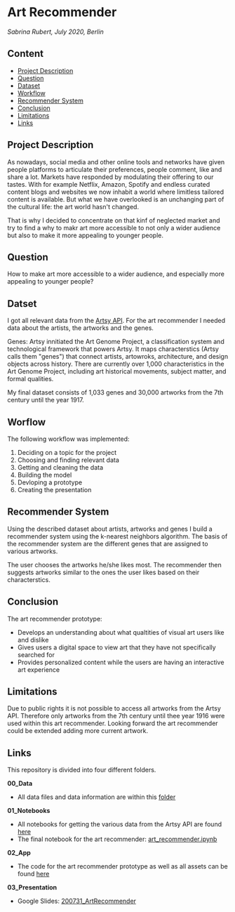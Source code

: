 # Art Recommender

*Sabrina Rubert, July 2020, Berlin*

## Content
* [Project Description](https://github.com/sabrinarubert/artRecommender#project-description)
* [Question](https://github.com/sabrinarubert/artRecommender#question)
* [Dataset](https://github.com/sabrinarubert/artRecommender#dataset)
* [Workflow](https://github.com/sabrinarubert/artRecommender#workflow)
* [Recommender System](https://github.com/sabrinarubert/artRecommender#recommender-system)
* [Conclusion](https://github.com/sabrinarubert/artRecommender#conclusion)
* [Limitations](https://github.com/sabrinarubert/artRecommender#limitations)
* [Links](https://github.com/sabrinarubert/artRecommender#links)

## Project Description
As nowadays, social media and other online tools and networks have given people platforms to articulate their preferences, people comment, like and share a lot. Markets have responded by modulating their offering to our tastes. With for example Netflix, Amazon, Spotify and endless curated content blogs and websites we now inhabit a world where limitless tailored content is available. But what we have overlooked is an unchanging part of the cultural life: the art world hasn't changed.

That is why I decided to concentrate on that kinf of neglected market and try to find a why to makr art more accessible to not only a wider audience but also to make it more appealing to younger people.

## Question
How to make art more accessible to a wider audience, and especially more appealing to younger people?

## Datset
I got all relevant data from the [Artsy API](https://developers.artsy.net).
For the art recommender I needed data about the artists, the artworks and the genes.

Genes: Artsy innitiated the Art Genome Project, a classification system and technological framework that powers Artsy. It maps characterstics (Artsy calls them "genes") that connect artists, artowroks, architecture, and design objects across history. There are currently over 1,000 characteristics in the Art Genome Project, including art historical movements, subject matter, and formal qualities.

My final dataset consists of 1,033 genes and 30,000 artworks from the 7th century until the year 1917.

## Worflow
The following workflow was implemented:

1. Deciding on a topic for the project
2. Choosing and finding relevant data
3. Getting and cleaning the data
4. Building the model
5. Devloping a prototype
6. Creating the presentation

## Recommender System
Using the described dataset about artists, artworks and genes I build a recommender system using the k-nearest neighbors algorithm. The basis of the recommender system are the different genes that are assigned to various artworks.

The user chooses the artworks he/she likes most. The recommender then suggests artworks similar to the ones the user likes based on their characterstics.

## Conclusion
The art recommender prototype:
* Develops an understanding about what qualtities of visual art users like and dislike
* Gives users a digital space to view art that they have not specifically searched for
* Provides personalized content while the users are having an interactive art experience

## Limitations
Due to public rights it is not possible to access all artworks from the Artsy API. Therefore only artworks from the 7th century until thee year 1916 were used within this art recommender. Looking forward the art recommender could be extended adding more current artwork.

## Links
This repository is divided into four different folders.

**00_Data**
* All data files and data information are within this [folder](https://github.com/sabrinarubert/artRecommender/tree/master/00_Data)

**01_Notebooks**
* All notebooks for getting the various data from the Artsy API are found [here](https://github.com/sabrinarubert/artRecommender/tree/master/01_Notebooks)
* The final notebook for the art recommender: [art_recommender.ipynb](https://github.com/sabrinarubert/artRecommender/blob/master/01_Notebooks/art_recommender.ipynb)

**02_App**
* The code for the art recommender prototype as well as all assets can be found [here](https://github.com/sabrinarubert/artRecommender/tree/master/02_App)

**03_Presentation**
* Google Slides: [200731_ArtRecommender](https://github.com/sabrinarubert/artRecommender/blob/master/03_Presentation/200731_ArtRecommender.pdf)
